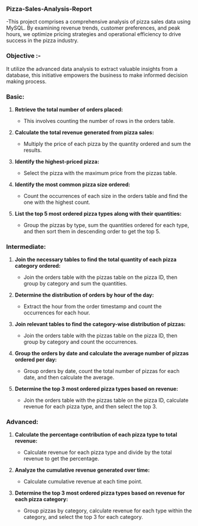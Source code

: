 ### Pizza-Sales-Analysis-Report
-This project comprises a comprehensive analysis of pizza sales data using MySQL. By examining revenue trends, customer preferences, and peak hours, we optimize pricing strategies and operational efficiency to drive success in the pizza industry.

### Objective :-

It utilize the advanced data analysis to extract valuable insights from a database, this initiative empowers the business to make informed decision making process.

### Basic:

1. **Retrieve the total number of orders placed:**
   - This involves counting the number of rows in the orders table.

2. **Calculate the total revenue generated from pizza sales:**
   - Multiply the price of each pizza by the quantity ordered and sum the results.

3. **Identify the highest-priced pizza:**
   - Select the pizza with the maximum price from the pizzas table.

4. **Identify the most common pizza size ordered:**
   - Count the occurrences of each size in the orders table and find the one with the highest count.

5. **List the top 5 most ordered pizza types along with their quantities:**
   - Group the pizzas by type, sum the quantities ordered for each type, and then sort them in descending order to get the top 5.

### Intermediate:

1. **Join the necessary tables to find the total quantity of each pizza category ordered:**
   - Join the orders table with the pizzas table on the pizza ID, then group by category and sum the quantities.

2. **Determine the distribution of orders by hour of the day:**
   - Extract the hour from the order timestamp and count the occurrences for each hour.

3. **Join relevant tables to find the category-wise distribution of pizzas:**
   - Join the orders table with the pizzas table on the pizza ID, then group by category and count the occurrences.

4. **Group the orders by date and calculate the average number of pizzas ordered per day:**
   - Group orders by date, count the total number of pizzas for each date, and then calculate the average.

5. **Determine the top 3 most ordered pizza types based on revenue:**
   - Join the orders table with the pizzas table on the pizza ID, calculate revenue for each pizza type, and then select the top 3.

### Advanced:

1. **Calculate the percentage contribution of each pizza type to total revenue:**
   - Calculate revenue for each pizza type and divide by the total revenue to get the percentage.

2. **Analyze the cumulative revenue generated over time:**
   - Calculate cumulative revenue at each time point.

3. **Determine the top 3 most ordered pizza types based on revenue for each pizza category:**
   - Group pizzas by category, calculate revenue for each type within the category, and select the top 3 for each category.

